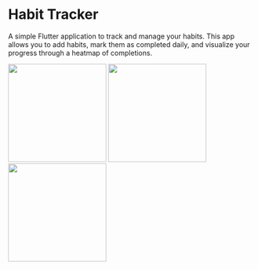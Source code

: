 # Habit Tracker

A simple Flutter application to track and manage your habits. This app allows you to add habits, mark them as completed daily, and visualize your progress through a heatmap of completions.

<img src="https://github.com/denysartiukhov/habit-tracker/assets/108905117/6791d832-0df5-4a39-91c9-63a89ba89b77" width="200">
<img src="https://github.com/denysartiukhov/habit-tracker/assets/108905117/cca38829-1bbb-4b87-abac-99b9e9c5b15d" width="200">
<img src="https://github.com/denysartiukhov/habit-tracker/assets/108905117/3bbb636d-c5d3-40e7-b199-b5b7b1aa8842" width="200">